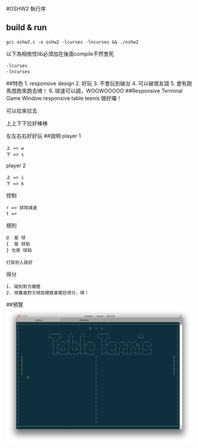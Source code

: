 #OSHW2 執行序
## build & run
	gcc oshw2.c -o oshw2 -lcurses -lncurses && ./oshw2
以下為相依性lib必須加在後面compile不然會死

	-lcurses
	-lncurses
	
##特色
	1. responsive design
	2. 好玩
	3. 不會玩到破台
	4. 可以破壞友誼
	5. 會有跑馬燈跑來跑去唷！
	6. 球速可以調，WOOWOOOOO
##Responsive Terminal Game Window
responsive table teenis 做好囉！

可以拉來拉去

上上下下拉好棒棒

左左右右好好玩
##說明
player 1

	上 => w
	下 => s
	
player 2

	上 => i
	下 => k
	
控制

	r => 球球減速
	t =>
	
規則

	@  是 球
	{  是 球拍
	} 也是 球拍
	
	打掛別人就好

得分

	1. 碰到對方牆壁
	2. 球塞進對方球拍裡面會瘋狂得分，唷！
	
##預覽
![preview](1.png)

	
	